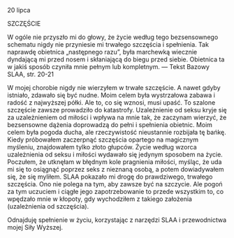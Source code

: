 20 lipca

SZCZĘŚCIE

 W ogóle nie przyszło mi do głowy, że życie według tego bezsensownego schematu nigdy nie przyniesie mi trwałego szczęścia i spełnienia. Tak naprawdę obietnica „następnego razu”, była marchewką wiecznie dyndającą mi przed nosem i skłaniającą do biegu przed siebie. Obietnica ta w jakiś sposób czyniła mnie pełnym lub kompletnym. — Tekst Bazowy SLAA, str. 20-21

 W mojej chorobie nigdy nie wierzyłem w trwałe szczęście. A nawet gdyby istniało, zdawało się być nudne. Moim celem była wystrzałowa zabawa i radość z najwyższej półki. Ale to, co się wznosi, musi upaść. To szalone szczęście zawsze prowadziło do katastrofy. Uzależnienie od seksu kryje się za uzależnieniem od miłości i wpływa na mnie tak, że zaczynam wierzyć, że bezsensowne dążenia doprowadzą do pełni i spełnienia obietnic. Moim celem była pogoda ducha, ale rzeczywistość nieustannie rozbijała tę bańkę. Kiedy próbowałem zaczerpnąć szczęścia opartego na magicznym myśleniu, znajdowałem tylko złoto głupców. Życie według wzorca uzależnienia od seksu i miłości wydawało się jedynym sposobem na życie. Poczułem, że utknęłam w błędnym kole pragnienia miłości, myśląc, że uda mi się to osiągnąć poprzez seks z nieznaną osobą, a potem dowiadywałem się, że się myliłem. SLAA pokazało mi drogę do prawdziwego, trwałego szczęścia. Ono nie polega na tym, aby zawsze być na szczycie. Ale pogoń za tym uczuciem i ciągłe jego zapotrzebowanie to przede wszystkim to, co wpędzało mnie w kłopoty, gdy wychodziłem z takiego założenia (uzależnienia od szczęścia).

 Odnajduję spełnienie w życiu, korzystając z narzędzi SLAA i przewodnictwa mojej Siły Wyższej.
